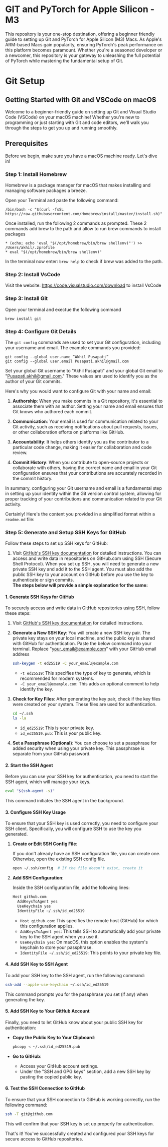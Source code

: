 # GIT and PyTorch for Apple Silicon - M3

This repository is your one-stop destination, offering a beginner friendly guide to setting up Git and PyTorch for Apple Silicon (M3) Macs. As Apple's ARM-based Macs gain popularity, ensuring PyTorch's peak performance on this platform becomes paramount. Whether you're a seasoned developer or a newcomer, this repository is your gateway to unleashing the full potential of PyTorch while mastering the fundamental setup of Git.

# Git Setup

## Getting Started with Git and VSCode on macOS

Welcome to a beginner-friendly guide on setting up Git and Visual Studio Code (VSCode) on your macOS machine! Whether you're new to programming or just starting with Git and code editors, we'll walk you through the steps to get you up and running smoothly.

## Prerequisites

Before we begin, make sure you have a macOS machine ready. Let's dive in!

### Step 1: Install Homebrew

Homebrew is a package manager for macOS that makes installing and managing software packages a breeze.

Open your Terminal and paste the following command:

```shell
/bin/bash -c "$(curl -fsSL https://raw.githubusercontent.com/Homebrew/install/master/install.sh)"
```

Once installed, run the following 2 commands as prompted. These 2 commands add brew to the path and allow to run brew commands to install packages
```shell
* (echo; echo 'eval "$(/opt/homebrew/bin/brew shellenv)"') >> /Users/akhil/.zprofile
* eval "$(/opt/homebrew/bin/brew shellenv)"
```

In the terminal now enter: `brew help` to check if brew was added to the path.

### Step 2: Install VsCode

Visit the website: https://code.visualstudio.com/download to install VsCode

### Step 3: Install Git

Open your terminal and exectue the following command

```shell
brew install git
```
### Step 4: Configure Git Details

The `git config` commands are used to set your Git configuration, including your username and email. The example commands you provided:

```shell
git config --global user.name “Akhil Pusapati”
git config --global user.email Pusapati.akhil@gmail.com
```

Set your global Git username to "Akhil Pusapati" and your global Git email to "Pusapati.akhil@gmail.com." These values are used to identify you as the author of your Git commits.

Here's why you would want to configure Git with your name and email:

1. **Authorship**: When you make commits in a Git repository, it's essential to associate them with an author. Setting your name and email ensures that Git knows who authored each commit.

2. **Communication**: Your email is used for communication related to your Git activity, such as receiving notifications about pull requests, issues, or other collaboration efforts on platforms like GitHub.

3. **Accountability**: It helps others identify you as the contributor to a particular code change, making it easier for collaboration and code review.

4. **Commit History**: When you contribute to open-source projects or collaborate with others, having the correct name and email in your Git configuration ensures that your contributions are accurately recorded in the commit history.

In summary, configuring your Git username and email is a fundamental step in setting up your identity within the Git version control system, allowing for proper tracking of your contributions and communication related to your Git activity.

Certainly! Here's the content you provided in a simplified format within a `readme.md` file:

### Step 5: Generate and Setup SSH Keys for GitHub

Follow these steps to set up SSH keys for GitHub:

1. Visit [GitHub's SSH key documentation](https://docs.github.com/en/authentication/connecting-to-github-with-ssh) for detailed instructions. You can access and write data in repositories on GitHub.com using SSH (Secure Shell Protocol). When you set up SSH, you will need to generate a new private SSH key and add it to the SSH agent. You must also add the public SSH key to your account on GitHub before you use the key to authenticate or sign commits. <br/>
**The steps below will provide a simple explanation for the same:**

#### 1. Generate SSH Keys for GitHub

To securely access and write data in GitHub repositories using SSH, follow these steps:

1. Visit [GitHub's SSH key documentation](https://docs.github.com/en/authentication/connecting-to-github-with-ssh) for detailed instructions.

2. **Generate a New SSH Key**: You will create a new SSH key pair. The private key stays on your local machine, and the public key is shared with GitHub for authentication. Paste the below command into your terminal. Replace "your_email@example.com" with your GitHub email address

   ```sh
   ssh-keygen -t ed25519 -C your_email@example.com
   ```

   - `-t ed25519`: This specifies the type of key to generate, which is recommended for modern systems.
   - `-C your_email@example.com`: This adds an optional comment to help identify the key.

3. **Check for Key Files**: After generating the key pair, check if the key files were created on your system. These files are used for authentication.

   ```sh
   cd ~/.ssh
   ls -la
   ```

   - `id_ed25519`: This is your private key.
   - `id_ed25519.pub`: This is your public key.

4. **Set a Passphrase (Optional)**: You can choose to set a passphrase for added security when using your private key. This passphrase is separate from your GitHub password.

#### 2. Start the SSH Agent

Before you can use your SSH key for authentication, you need to start the SSH agent, which will manage your keys.

```sh
eval "$(ssh-agent -s)"
```

This command initiates the SSH agent in the background.

#### 3. Configure SSH Key Usage

To ensure that your SSH key is used correctly, you need to configure your SSH client. Specifically, you will configure SSH to use the key you generated.

1. **Create or Edit SSH Config File**:

   If you don't already have an SSH configuration file, you can create one. Otherwise, open the existing SSH config file.

   ```sh
   open ~/.ssh/config  # If the file doesn't exist, create it
   ```

2. **Add SSH Configuration**:

   Inside the SSH configuration file, add the following lines:

   ```sh
   Host github.com
     AddKeysToAgent yes
     UseKeychain yes
     IdentityFile ~/.ssh/id_ed25519
   ```

   - `Host github.com`: This specifies the remote host (GitHub) for which this configuration applies.
   - `AddKeysToAgent yes`: This tells SSH to automatically add your private key to the SSH agent when you use it.
   - `UseKeychain yes`: On macOS, this option enables the system's keychain to store your passphrase.
   - `IdentityFile ~/.ssh/id_ed25519`: This points to your private key file.

#### 4. Add SSH Key to SSH Agent

To add your SSH key to the SSH agent, run the following command:

```sh
ssh-add --apple-use-keychain ~/.ssh/id_ed25519
```

This command prompts you for the passphrase you set (if any) when generating the key.

#### 5. Add SSH Key to Your GitHub Account

Finally, you need to let GitHub know about your public SSH key for authentication:

- **Copy the Public Key to Your Clipboard**:

  ```sh
  pbcopy < ~/.ssh/id_ed25519.pub
  ```

- **Go to GitHub**:

  - Access your GitHub account settings.
  - Under the "SSH and GPG keys" section, add a new SSH key by pasting the copied public key.

#### 6. Test the SSH Connection to GitHub

To ensure that your SSH connection to GitHub is working correctly, run the following command:

```sh
ssh -T git@github.com
```

This will confirm that your SSH key is set up properly for authentication.

That's it! You've successfully created and configured your SSH keys for secure access to GitHub repositories.
